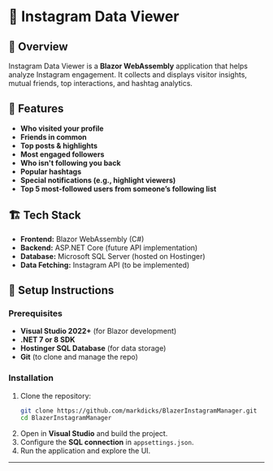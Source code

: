 ﻿# 📸 Instagram Data Viewer  

## 📌 Overview  
Instagram Data Viewer is a **Blazor WebAssembly** application that helps analyze Instagram engagement. It collects and displays visitor insights, mutual friends, top interactions, and hashtag analytics.  

## 🚀 Features  
- **Who visited your profile**  
- **Friends in common**  
- **Top posts & highlights**  
- **Most engaged followers**  
- **Who isn't following you back**  
- **Popular hashtags**  
- **Special notifications (e.g., highlight viewers)**  
- **Top 5 most-followed users from someone’s following list**  

## 🏗️ Tech Stack  
- **Frontend:** Blazor WebAssembly (C#)  
- **Backend:** ASP.NET Core (future API implementation)  
- **Database:** Microsoft SQL Server (hosted on Hostinger)  
- **Data Fetching:** Instagram API (to be implemented)  

## 🔧 Setup Instructions  
### Prerequisites  
- **Visual Studio 2022+** (for Blazor development)  
- **.NET 7 or 8 SDK**  
- **Hostinger SQL Database** (for data storage)  
- **Git** (to clone and manage the repo)  

### Installation  
1. Clone the repository:  
   ```sh
   git clone https://github.com/markdicks/BlazerInstagramManager.git
   cd BlazerInstagramManager
   ```
2. Open in **Visual Studio** and build the project.  
3. Configure the **SQL connection** in `appsettings.json`.  
4. Run the application and explore the UI.  

---